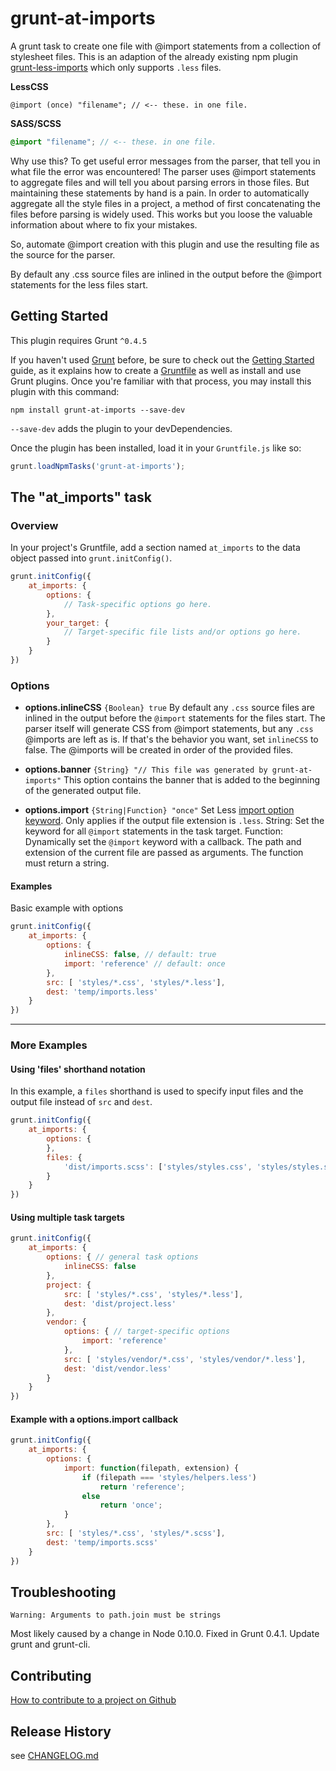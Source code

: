 # grunt-at-imports

A grunt task to create one file with @import statements from a collection of stylesheet files.
This is an adaption of the already existing npm plugin [grunt-less-imports](https://www.npmjs.com/package/grunt-less-imports)
which only supports `.less` files.

**LessCSS**
```less
@import (once) "filename"; // <-- these. in one file.
```

**SASS/SCSS**
```scss
@import "filename"; // <-- these. in one file.
```

Why use this? To get useful error messages from the parser, that tell you in what file the error was encountered!
The parser uses @import statements to aggregate files and will tell you about parsing errors in those files.
But maintaining these statements by hand is a pain. In order to automatically aggregate all the style files in a project,
a method of first concatenating the files before parsing is widely used. This works but you loose the valuable
information about where to fix your mistakes.

So, automate @import creation with this plugin and use the resulting file as the source for the parser.

By default any .css source files are inlined in the output before the @import statements for the less files start.

## Getting Started
This plugin requires Grunt `^0.4.5`

If you haven't used [Grunt](http://gruntjs.com/) before, be sure to check out the
[Getting Started](http://gruntjs.com/getting-started) guide, as it explains how to create a
[Gruntfile](http://gruntjs.com/sample-gruntfile) as well as install and use Grunt plugins. Once you're familiar with
that process, you may install this plugin with this command:

```shell
npm install grunt-at-imports --save-dev
```

`--save-dev` adds the plugin to your devDependencies.

Once the plugin has been installed, load it in your `Gruntfile.js` like so:

```js
grunt.loadNpmTasks('grunt-at-imports');
```

## The "at_imports" task

### Overview
In your project's Gruntfile, add a section named `at_imports` to the data object passed into `grunt.initConfig()`.

```js
grunt.initConfig({
	at_imports: {
		options: {
			// Task-specific options go here.
		},
		your_target: {
			// Target-specific file lists and/or options go here.
		}
	}
})
```

### Options

- **options.inlineCSS** `{Boolean} true`
By default any `.css` source files are inlined in the output before the `@import` statements for the files start.
  The parser itself will generate CSS from @import statements, but any `.css` @imports are left as is. If that's the behavior
  you want, set `inlineCSS` to false. The @imports will be created in order of the provided files.

- **options.banner** `{String} "// This file was generated by grunt-at-imports"`
This option contains the banner that is added to the beginning of the generated output file.

- **options.import** `{String|Function} "once"`
Set Less [import option keyword](http://lesscss.org/features/#import-options). Only applies if the output file extension is `.less`.
  String: Set the keyword for all `@import` statements in the task target.
  Function: Dynamically set the `@import` keyword with a callback. The path and extension of the current file are passed as arguments. The function must return a string.


#### Examples
Basic example with options

```js
grunt.initConfig({
	at_imports: {
		options: {
			inlineCSS: false, // default: true
			import: 'reference' // default: once
		},
		src: [ 'styles/*.css', 'styles/*.less'],
		dest: 'temp/imports.less'
	}
})
```

---

### More Examples

#### Using 'files' shorthand notation
In this example, a `files` shorthand is used to specify input files and the output file instead of `src` and `dest`.

```js
grunt.initConfig({
	at_imports: {
		options: {
		},
		files: {
			'dist/imports.scss': ['styles/styles.css', 'styles/styles.scss']
		}
	}
})
```

#### Using multiple task targets

```js
grunt.initConfig({
	at_imports: {
		options: { // general task options
			inlineCSS: false
		},
		project: {
			src: [ 'styles/*.css', 'styles/*.less'],
			dest: 'dist/project.less'
		},
		vendor: {
			options: { // target-specific options
				import: 'reference'
			},
			src: [ 'styles/vendor/*.css', 'styles/vendor/*.less'],
			dest: 'dist/vendor.less'
		}
	}
})
```

#### Example with a options.import callback

```js
grunt.initConfig({
	at_imports: {
		options: {
			import: function(filepath, extension) {
				if (filepath === 'styles/helpers.less')
					return 'reference';
				else
					return 'once';
			}
		},
		src: [ 'styles/*.css', 'styles/*.scss'],
		dest: 'temp/imports.scss'
	}
})
```

## Troubleshooting

	Warning: Arguments to path.join must be strings

Most likely caused by a change in Node 0.10.0. Fixed in Grunt 0.4.1.
Update grunt and grunt-cli.

## Contributing
[How to contribute to a project on Github](https://github.com/SimonHarte/contributing/blob/master/README.md)

## Release History
see [CHANGELOG.md](CHANGELOG.md)
